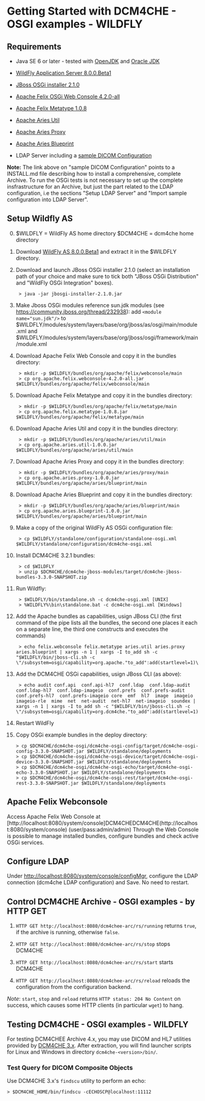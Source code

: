 Getting Started with DCM4CHE - OSGI examples - WILDFLY 
======================================================

Requirements
------------
- Java SE 6 or later - tested with [OpenJDK](http://openjdk.java.net/)
  and [Oracle JDK](http://java.com/en/download)

- [WildFly Application Server 8.0.0.Beta1](http://www.wildfly.org/)

- [JBoss OSGi installer 2.1.0](http://sourceforge.net/projects/jboss/files/JBossOSGi/2.1.0/jbosgi-installer-2.1.0.jar/download)

- [Apache Felix OSGi Web Console 4.2.0-all](http://tweedo.com/mirror/apache//felix/org.apache.felix.webconsole-4.2.0-all.jar)

- [Apache Felix Metatype 1.0.8](http://tweedo.com/mirror/apache//felix/org.apache.felix.metatype-1.0.8.jar)

- [Apache Aries Util](http://tweedo.com/mirror/apache/aries/org.apache.aries.util-1.0.0.jar)

- [Apache Aries Proxy](http://tweedo.com/mirror/apache/aries/org.apache.aries.proxy-1.0.0.jar)

- [Apache Aries Blueprint](http://tweedo.com/mirror/apache/aries/org.apache.aries.blueprint-1.0.0.jar)

- LDAP Server including a [sample DICOM Configuration](https://github.com/dcm4che/dcm4chee-arc/blob/master/INSTALL.md)

**Note:** The link above on "sample DICOM Configuration" points to a INSTALL.md file describing how to install a comprehensive, complete Archive. 
To run the OSGi tests is not necessary to set up the complete insfrastructure for an Archive, but just the part related to the LDAP configuration, 
i.e the sections "Setup LDAP Server" and "Import sample configuration into LDAP Server".

Setup Wildfly AS
----------------
0. $WILDFLY = WildFly AS home directory
   $DCM4CHE = dcm4che home directory

1. Download [WildFly AS 8.0.0.Beta1](http://wildfly.org/downloads/) and extract it in the $WILDFLY directory.

2. Download and launch JBoss OSGi installer 2.1.0 (select an installation 
   path of your choice and make sure to tick both "JBoss OSGi Distribution" 
   and "WildFly OSGi Integration" boxes).

        > java -jar jbosgi-installer-2.1.0.jar

3. Make Jboss OSGi modules reference sun.jdk modules (see https://community.jboss.org/thread/232938):
   add `<module name="sun.jdk"/>` to $WILDFLY/modules/system/layers/base/org/jboss/as/osgi/main/module.xml and
   $WILDFLY/modules/system/layers/base/org/jboss/osgi/framework/main/module.xml
		

3. Download Apache Felix Web Console and copy it in the bundles directory:

        > mkdir -p $WILDFLY/bundles/org/apache/felix/webconsole/main	
        > cp org.apache.felix.webconsole-4.2.0-all.jar $WILDFLY/bundles/org/apache/felix/webconsole/main

4. Download Apache Felix Metatype and copy it in the bundles directory:

        > mkdir -p $WILDFLY/bundles/org/apache/felix/metatype/main	
        > cp org.apache.felix.metatype-1.0.8.jar $WILDFLY/bundles/org/apache/felix/metatype/main

4. Download Apache Aries Util and copy it in the bundles directory:

        > mkdir -p $WILDFLY/bundles/org/apache/aries/util/main	
        > cp org.apache.aries.util-1.0.0.jar $WILDFLY/bundles/org/apache/aries/util/main

4. Download Apache Aries Proxy and copy it in the bundles directory:

        > mkdir -p $WILDFLY/bundles/org/apache/aries/proxy/main	
        > cp org.apache.aries.proxy-1.0.0.jar $WILDFLY/bundles/org/apache/aries/blueprint/main

4. Download Apache Aries Blueprint and copy it in the bundles directory:

        > mkdir -p $WILDFLY/bundles/org/apache/aries/blueprint/main	
        > cp org.apache.aries.blueprint-1.0.0.jar $WILDFLY/bundles/org/apache/aries/blueprint/main

5. Make a copy of the original WildFly AS OSGi configuration file:

        > cp $WILDFLY/standalone/configuration/standalone-osgi.xml $WILDFLY/standalone/configuration/dcm4che-osgi.xml

5. Install DCM4CHE 3.2.1 bundles:

        > cd $WILDFLY
        > unzip $DCM4CHE/dcm4che-jboss-modules/target/dcm4che-jboss-bundles-3.3.0-SNAPSHOT.zip

6. Run Wildfly:

        > $WILDFLY/bin/standalone.sh -c dcm4che-osgi.xml [UNIX]
        > %WILDFLY%\bin\standalone.bat -c dcm4che-osgi.xml [Windows]

7. Add the Apache bundles as capabilities, usign JBoss CLI (the first command of the pipe lists all the bundles, 
   the second one places it each on a separate line, the third one constructs and executes the commands)

        > echo felix.webconsole felix.metatype aries.util aries.proxy aries.blueprint | xargs -n 1 | xargs -I to_add sh -c "$WILDFLY/bin/jboss-cli.sh -c  \"/subsystem=osgi/capability=org.apache."to_add":add(startlevel=1)\"" 
	
8. Add the DCM4CHE OSGi capabilities, usign JBoss CLI (as above):

        > echo audit conf.api  conf.api-hl7  conf.ldap  conf.ldap-audit  conf.ldap-hl7  conf.ldap-imageio  conf.prefs  conf.prefs-audit  conf.prefs-hl7  conf.prefs-imageio core  emf  hl7  image  imageio  imageio-rle  mime  net  net-audit  net-hl7  net-imageio  soundex | xargs -n 1 | xargs -I to_add sh -c "$WILDFLY/bin/jboss-cli.sh -c  \"/subsystem=osgi/capability=org.dcm4che."to_add":add(startlevel=1)\"" 

9. Restart WildFly

11. Copy OSGi example bundles in the deploy directory:

        > cp $DCM4CHE/dcm4che-osgi/dcm4che-osgi-config/target/dcm4che-osgi-config-3.3.0-SNAPSHOT.jar $WILDFLY/standalone/deployments
        > cp $DCM4CHE/dcm4che-osgi/dcm4che-osgi-device/target/dcm4che-osgi-device-3.3.0-SNAPSHOT.jar $WILDFLY/standalone/deployments
        > cp $DCM4CHE/dcm4che-osgi/dcm4che-osgi-echo/target/dcm4che-osgi-echo-3.3.0-SNAPSHOT.jar $WILDFLY/standalone/deployments	  
        > cp $DCM4CHE/dcm4che-osgi/dcm4che-osgi-rest/target/dcm4che-osgi-rest-3.3.0-SNAPSHOT.jar $WILDFLY/standalone/deployments
 
Apache Felix Webconsole
-----------------------

Access Apache Felix Web Console at [http://localhost:8080/system/console]DCM4CHEDCM4CHE(http://localhost:8080/system/console) (user/pass:admin/admin)
Through the Web Console is possible to manage installed bundles, configure bundles and check active OSGi services.

Configure LDAP
-----------------------

Under [http://localhost:8080/system/console/configMgr](http://localhost:8080/system/console/configMgr), configure the LDAP connection (dcm4che LDAP configuration) and Save. No need to restart.


Control DCM4CHE Archive - OSGI examples - by HTTP GET
-----------------------------------------------------

1.  `HTTP GET http://localhost:8080/dcm4chee-arc/rs/running` 
    returns `true`, if the archive is running, otherwise `false`.

2.  `HTTP GET http://localhost:8080/dcm4chee-arc/rs/stop` 
     stops DCM4CHE

3.  `HTTP GET http://localhost:8080/dcm4chee-arc/rs/start` 
    starts DCM4CHE

4.  `HTTP GET http://localhost:8080/dcm4chee-arc/rs/reload` 
    reloads the configuration from the configuration backend.

*Note*: `start`, `stop` and `reload` returns `HTTP status: 204 No Content` 
on success,  which causes some HTTP clients (in particular `wget`) to hang.


Testing  DCM4CHE - OSGI examples - WILDFLY 
------------------------------------------

For testing DCM4CHEE Archive 4.x, you may use DICOM and HL7 utilities provided by
[DCM4CHE 3.x](https://sourceforge.net/projects/dcm4che/files/dcm4che3/). After
extraction, you will find launcher scripts for Linux and Windows in directory 
`dcm4che-<version>/bin/`.

### Test Query for DICOM Composite Objects

Use DCM4CHE 3.x's `findscu` utility to perform an echo:

    > $DCM4CHE_HOME/bin/findscu -cECHOSCP@localhost:11112
